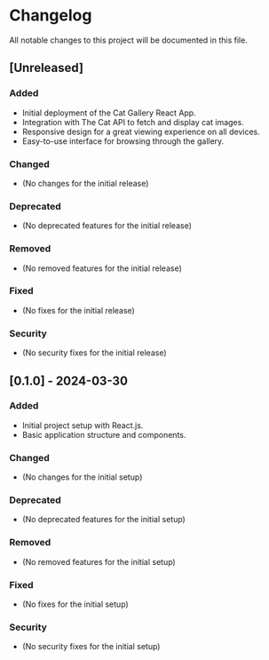 # Changelog

All notable changes to this project will be documented in this file.

## [Unreleased]

### Added

-   Initial deployment of the Cat Gallery React App.
-   Integration with The Cat API to fetch and display cat images.
-   Responsive design for a great viewing experience on all devices.
-   Easy-to-use interface for browsing through the gallery.

### Changed

-   (No changes for the initial release)

### Deprecated

-   (No deprecated features for the initial release)

### Removed

-   (No removed features for the initial release)

### Fixed

-   (No fixes for the initial release)

### Security

-   (No security fixes for the initial release)

## [0.1.0] - 2024-03-30

### Added

-   Initial project setup with React.js.
-   Basic application structure and components.

### Changed

-   (No changes for the initial setup)

### Deprecated

-   (No deprecated features for the initial setup)

### Removed

-   (No removed features for the initial setup)

### Fixed

-   (No fixes for the initial setup)

### Security

-   (No security fixes for the initial setup)
